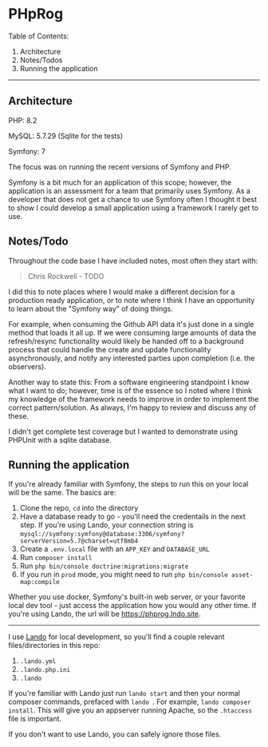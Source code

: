 # PHpRog

Table of Contents:
1. Architecture
2. Notes/Todos
3. Running the application

---

Architecture
---
PHP: 8.2

MySQL: 5.7.29 (Sqlite for the tests)

Symfony: 7

The focus was on running the recent versions of Symfony and PHP.

Symfony is a bit much for an application of this scope; however, the application is an assessment for a team that primarily uses Symfony.  As a developer that does not get a chance to use Symfony often
I thought it best to show I could develop a small application using a framework I rarely get to use.

Notes/Todo
---

Throughout the code base I have included notes, most often they start with:

> Chris Rockwell - TODO

I did this to note places where I would make a different decision for a production ready application, or to note where I think I have an opportunity to learn about the "Symfony way" of doing things.

For example, when consuming the Github API data it's just done in a single method that loads it all up.  If we were consuming large amounts of data the refresh/resync functionality would
likely be handed off to a background process that could handle the create and update functionality asynchronously, and notify any interested parties upon completion (i.e. the observers).

Another way to state this: From a software engineering standpoint I know what I want to do; however, time is of the essence so I noted where I think my knowledge of the 
framework needs to improve in order to implement the correct pattern/solution.  As always, I'm happy to review and discuss any of these.

I didn't get complete test coverage but I wanted to demonstrate using PHPUnit with a sqlite database.

Running the application
---
If you're already familiar with Symfony, the steps to run this on your local will be the same.  The basics are:
1. Clone the repo, `cd` into the directory
2. Have a database ready to go - you'll need the credentails in the next step.  If you're using Lando, your connection string is `mysql://symfony:symfony@database:3306/symfony?serverVersion=5.7@charset=utf8mb4`
3. Create a `.env.local` file with an `APP_KEY` and `DATABASE_URL`
4. Run `composer install`
5. Run `php bin/console doctrine:migrations:migrate`
6. If you run in `prod` mode, you might need to run `php bin/console asset-map:compile`

Whether you use docker, Symfony's built-in web server, or your favorite local dev tool - just access the application how you would any other time.  If you're using Lando, the url will be https://phprog.lndo.site.
___

I use [Lando](https://docs.lando.dev/) for local development, so you'll find a couple relevant files/directories in this repo:

1. `.lando.yml`
2. `.lando.php.ini`
3. `.lando`

If you're familiar with Lando just run `lando start` and then your normal composer commands, prefaced with `lando `.  For example, `lando composer install`.  This will give you an appserver running Apache, so the `.htaccess` file is important.

If you don't want to use Lando, you can safely ignore those files.

